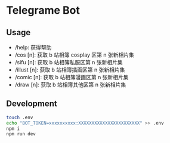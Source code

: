 # Telegrame Bot

## Usage

* /help: 获得帮助
* /cos [n]: 获取 b 站相簿 cosplay 区第 n 张新相片集
* /sifu [n]: 获取 b 站相簿私服区第 n 张新相片集
* /illust [n]: 获取 b 站相簿插画区第 n 张新相片集
* /comic [n]: 获取 b 站相簿漫画区第 n 张新相片集
* /draw [n]: 获取 b 站相簿其他区第 n 张新相片集

## Development

```bash
touch .env
echo "BOT_TOKEN=xxxxxxxxxx:XXXXXXXXXXXXXXXXXXXXXXX" >> .env
npm i
npm run dev
```
